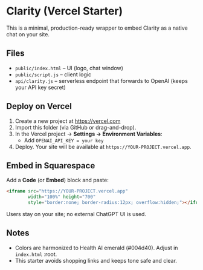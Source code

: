 # Clarity (Vercel Starter)

This is a minimal, production-ready wrapper to embed Clarity as a native chat on your site.

## Files
- `public/index.html` – UI (logo, chat window)
- `public/script.js` – client logic
- `api/clarity.js` – serverless endpoint that forwards to OpenAI (keeps your API key secret)

## Deploy on Vercel
1) Create a new project at https://vercel.com
2) Import this folder (via GitHub or drag-and-drop).
3) In the Vercel project → **Settings → Environment Variables**:
   - Add `OPENAI_API_KEY = your key`
4) Deploy. Your site will be available at `https://YOUR-PROJECT.vercel.app`.

## Embed in Squarespace
Add a **Code** (or **Embed**) block and paste:

```html
<iframe src="https://YOUR-PROJECT.vercel.app"
        width="100%" height="700"
        style="border:none; border-radius:12px; overflow:hidden;"></iframe>
```

Users stay on your site; no external ChatGPT UI is used.

## Notes
- Colors are harmonized to Health AI emerald (#004d40). Adjust in `index.html` :root.
- This starter avoids shopping links and keeps tone safe and clear.
